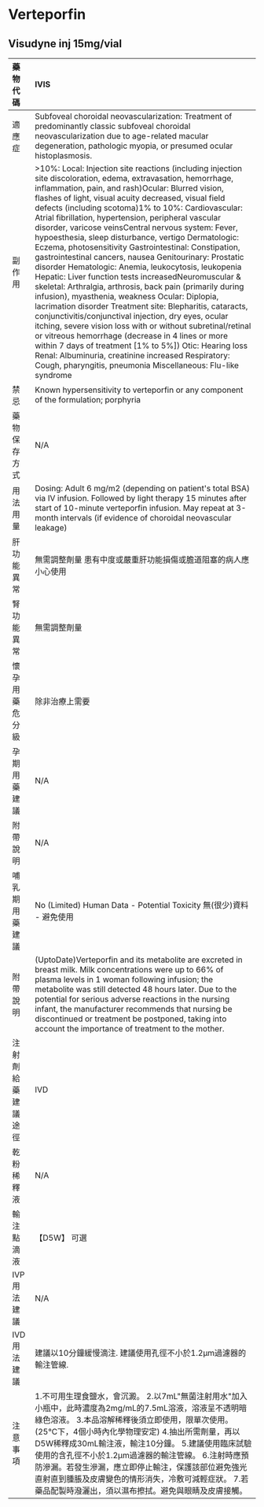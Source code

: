 # Verteporfin

## Visudyne inj 15mg/vial

| 藥物代碼 | IVIS |
| :--- | :--- |
| 適應症 | Subfoveal choroidal neovascularization: Treatment of predominantly classic subfoveal choroidal neovascularization due to age-related macular degeneration, pathologic myopia, or presumed ocular histoplasmosis. |
| 副作用 | &gt;10%: Local: Injection site reactions \(including injection site discoloration, edema, extravasation, hemorrhage, inflammation, pain, and rash\)Ocular: Blurred vision, flashes of light, visual acuity decreased, visual field defects \(including scotoma\)1% to 10%: Cardiovascular: Atrial fibrillation, hypertension, peripheral vascular disorder, varicose veinsCentral nervous system: Fever, hypoesthesia, sleep disturbance, vertigo Dermatologic: Eczema, photosensitivity Gastrointestinal: Constipation, gastrointestinal cancers, nausea Genitourinary: Prostatic disorder Hematologic: Anemia, leukocytosis, leukopenia Hepatic: Liver function tests increasedNeuromuscular & skeletal: Arthralgia, arthrosis, back pain \(primarily during infusion\), myasthenia, weakness Ocular: Diplopia, lacrimation disorder Treatment site: Blepharitis, cataracts, conjunctivitis/conjunctival injection, dry eyes, ocular itching, severe vision loss with or without subretinal/retinal or vitreous hemorrhage \(decrease in 4 lines or more within 7 days of treatment \[1% to 5%\]\) Otic: Hearing loss Renal: Albuminuria, creatinine increased Respiratory: Cough, pharyngitis, pneumonia Miscellaneous: Flu-like syndrome |
| 禁忌 | Known hypersensitivity to verteporfin or any component of the formulation; porphyria |
| 藥物保存方式 | N/A |
| 用法用量 | Dosing: Adult 6 mg/m2 \(depending on patient's total BSA\) via IV infusion. Followed by light therapy 15 minutes after start of 10-minute verteporfin infusion. May repeat at 3-month intervals \(if evidence of choroidal neovascular leakage\) |
| 肝功能異常 | 無需調整劑量  患有中度或嚴重肝功能損傷或膽道阻塞的病人應小心使用 |
| 腎功能異常 | 無需調整劑量 |
| 懷孕用藥危分級 | 除非治療上需要 |
| 孕期用藥建議 | N/A |
| 附帶說明 | N/A |
| 哺乳期用藥建議 | No \(Limited\) Human Data - Potential Toxicity 無\(很少\)資料 - 避免使用 |
| 附帶說明 | \(UptoDate\)Verteporfin and its metabolite are excreted in breast milk. Milk concentrations were up to 66% of plasma levels in 1 woman following infusion; the metabolite was still detected 48 hours later. Due to the potential for serious adverse reactions in the nursing infant, the manufacturer recommends that nursing be discontinued or treatment be postponed, taking into account the importance of treatment to the mother. |
| 注射劑給藥建議途徑 | IVD |
| 乾粉稀釋液 | N/A |
| 輸注點滴液 | 【D5W】 可選 |
| IVP 用法建議 | N/A |
| IVD 用法建議 | 建議以10分鐘緩慢滴注. 建議使用孔徑不小於1.2μm過濾器的輸注管線. |
| 注意事項 | 1.不可用生理食鹽水，會沉澱。 2.以7mL"無菌注射用水"加入小瓶中，此時濃度為2mg/mL的7.5mL溶液，溶液呈不透明暗綠色溶液。 3.本品溶解稀釋後須立即使用，限單次使用。\(25℃下，4個小時內化學物理安定\) 4.抽出所需劑量，再以D5W稀釋成30mL輸注液，輸注10分鐘。 5.建議使用臨床試驗使用的含孔徑不小於1.2μm過濾器的輸注管線。 6.注射時應預防滲漏。若發生滲漏，應立即停止輸注，保護該部位避免強光直射直到腫脹及皮膚變色的情形消失，冷敷可減輕症狀。 7.若藥品配製時潑灑出，須以濕布擦拭。避免與眼睛及皮膚接觸。 |

